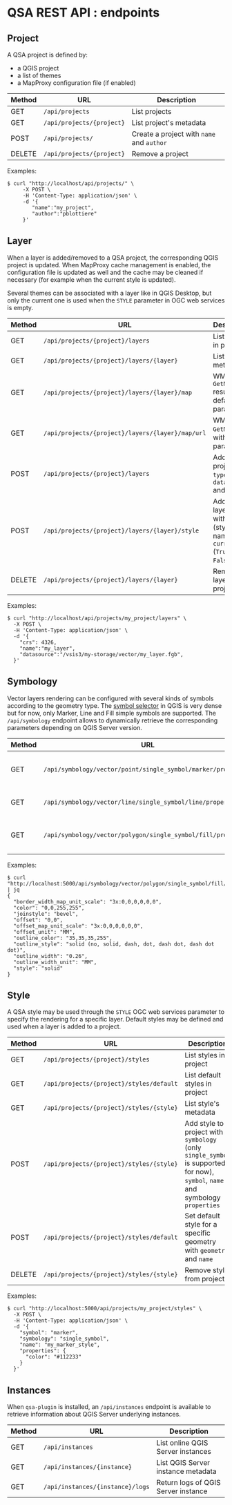 # QSA REST API : endpoints

## Project

A QSA project is defined by:

* a QGIS project
* a list of themes
* a MapProxy configuration file (if enabled)

| Method  |                      URL                      |         Description                        |
|---------|-----------------------------------------------|--------------------------------------------|
| GET     | `/api/projects`                               | List projects                              |
| GET     | `/api/projects/{project}`                     | List project's metadata                    |
| POST    | `/api/projects/`                              | Create a project with `name` and `author`  |
| DELETE  | `/api/projects/{project}`                     | Remove a project                           |

Examples:

``` shell
$ curl "http://localhost/api/projects/" \
     -X POST \
     -H 'Content-Type: application/json' \
     -d '{
        "name":"my_project",
        "author":"pblottiere"
     }'
```

## Layer

When a layer is added/removed to a QSA project, the corresponding QGIS project
is updated. When MapProxy cache management is enabled, the configuration file is
updated as well and the cache may be cleaned if necessary (for example when the
current style is updated).

Several themes can be associated with a layer like in QGIS Desktop, but only
the current one is used when the `STYLE` parameter in OGC web services is
empty.

| Method  |                      URL                         |         Description                                                                 |
|---------|--------------------------------------------------|-------------------------------------------------------------------------------------|
| GET     | `/api/projects/{project}/layers`                 | List layers in project                                                              |
| GET     | `/api/projects/{project}/layers/{layer}`         | List layer's metadata                                                               |
| GET     | `/api/projects/{project}/layers/{layer}/map`     | WMS `GetMap` result with default parameters                                         |
| GET     | `/api/projects/{project}/layers/{layer}/map/url` | WMS `GetMap` URL with default parameters                                            |
| POST    | `/api/projects/{project}/layers`                 | Add layer to project with `type`, `name`, `datasource` and `crs`                    |
| POST    | `/api/projects/{project}/layers/{layer}/style`   | Add/Update layer's style with `name` (style name) and `current` (`True` or `False`) |
| DELETE  | `/api/projects/{project}/layers/{layer}`         | Remove layer from project                                                           |

Examples:

```` shell
$ curl "http://localhost/api/projects/my_project/layers" \
  -X POST \
  -H 'Content-Type: application/json' \
  -d '{
    "crs": 4326,
    "name":"my_layer",
    "datasource":"/vsis3/my-storage/vector/my_layer.fgb",
  }'
````

## Symbology

Vector layers rendering can be configured with several kinds of symbols
according to the geometry type. The [symbol selector](https://docs.qgis.org/3.34/en/docs/user_manual/style_library/symbol_selector.html)
in QGIS is very dense but for now, only Marker, Line and Fill simple symbols
are supported. The `/api/symbology` endpoint allows to dynamically retrieve the
corresponding parameters depending on QGIS Server version.

| Method  |                      URL                                      |         Description              |
|---------|---------------------------------------------------------------|----------------------------------|
| GET     | `/api/symbology/vector/point/single_symbol/marker/properties` | Marker simple symbol properties  |
| GET     | `/api/symbology/vector/line/single_symbol/line/properties`    | Line simple symbol properties    |
| GET     | `/api/symbology/vector/polygon/single_symbol/fill/properties` | Polygon simple symbol properties |

Examples:

```` shell
$ curl "http://localhost:5000/api/symbology/vector/polygon/single_symbol/fill/properties" | jq
{
  "border_width_map_unit_scale": "3x:0,0,0,0,0,0",
  "color": "0,0,255,255",
  "joinstyle": "bevel",
  "offset": "0,0",
  "offset_map_unit_scale": "3x:0,0,0,0,0,0",
  "offset_unit": "MM",
  "outline_color": "35,35,35,255",
  "outline_style": "solid (no, solid, dash, dot, dash dot, dash dot dot)",
  "outline_width": "0.26",
  "outline_width_unit": "MM",
  "style": "solid"
}
````


## Style

A QSA style may be used through the `STYLE` OGC web services parameter to
specify the rendering for a specific layer. Default styles may be defined and
used when a layer is added to a project.

| Method  |                      URL                      |         Description                                                                                                            |
|---------|-----------------------------------------------|--------------------------------------------------------------------------------------------------------------------------------|
| GET     | `/api/projects/{project}/styles`              | List styles in project                                                                                                         |
| GET     | `/api/projects/{project}/styles/default`      | List default styles in project                                                                                                 |
| GET     | `/api/projects/{project}/styles/{style}`      | List style's metadata                                                                                                          |
| POST    | `/api/projects/{project}/styles/{style}`      | Add style to project with `symbology` (only `single_symbol` is supported for now), `symbol`, `name` and symbology `properties` |
| POST    | `/api/projects/{project}/styles/default`      | Set default style for a specific geometry with `geometry` and `name`                                                           |
| DELETE  | `/api/projects/{project}/styles/{style}`      | Remove style from project                                                                                                      |

Examples:

```` shell
$ curl "http://localhost:5000/api/projects/my_project/styles" \
  -X POST \
  -H 'Content-Type: application/json' \
  -d '{
    "symbol": "marker",
    "symbology": "single_symbol",
    "name": "my_marker_style",
    "properties": {
      "color": "#112233"
    }
  }'
````


## Instances

When `qsa-plugin` is installed, an `/api/instances` endpoint is available to
retrieve information about QGIS Server underlying instances.

| Method  |                      URL                      |         Description                        |
|---------|-----------------------------------------------|--------------------------------------------|
| GET     | `/api/instances`                              | List online QGIS Server instances          |
| GET     | `/api/instances/{instance}`                   | List QGIS Server instance metadata         |
| GET     | `/api/instances/{instance}/logs`              | Return logs of QGIS Server instance        |
